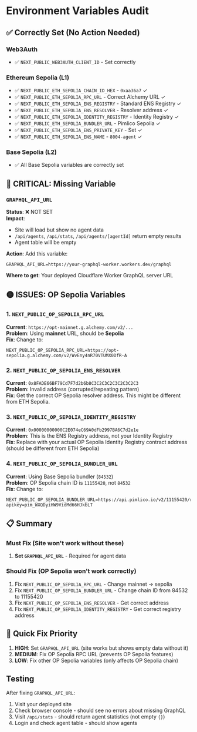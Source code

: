 # Environment Variables Audit

## ✅ Correctly Set (No Action Needed)

### Web3Auth
- ✅ `NEXT_PUBLIC_WEB3AUTH_CLIENT_ID` - Set correctly

### Ethereum Sepolia (L1)
- ✅ `NEXT_PUBLIC_ETH_SEPOLIA_CHAIN_ID_HEX` - `0xaa36a7` ✓
- ✅ `NEXT_PUBLIC_ETH_SEPOLIA_RPC_URL` - Correct Alchemy URL ✓
- ✅ `NEXT_PUBLIC_ETH_SEPOLIA_ENS_REGISTRY` - Standard ENS Registry ✓
- ✅ `NEXT_PUBLIC_ETH_SEPOLIA_ENS_RESOLVER` - Resolver address ✓
- ✅ `NEXT_PUBLIC_ETH_SEPOLIA_IDENTITY_REGISTRY` - Identity Registry ✓
- ✅ `NEXT_PUBLIC_ETH_SEPOLIA_BUNDLER_URL` - Pimlico Sepolia ✓
- ✅ `NEXT_PUBLIC_ETH_SEPOLIA_ENS_PRIVATE_KEY` - Set ✓
- ✅ `NEXT_PUBLIC_ETH_SEPOLIA_ENS_NAME` - `8004-agent` ✓

### Base Sepolia (L2)
- ✅ All Base Sepolia variables are correctly set

## 🔴 CRITICAL: Missing Variable

### `GRAPHQL_API_URL`
**Status**: ❌ NOT SET  
**Impact**: 
- Site will load but show no agent data
- `/api/agents`, `/api/stats`, `/api/agents/[agentId]` return empty results
- Agent table will be empty

**Action**: Add this variable:
```
GRAPHQL_API_URL=https://your-graphql-worker.workers.dev/graphql
```

**Where to get**: Your deployed Cloudflare Worker GraphQL server URL

## 🟡 ISSUES: OP Sepolia Variables

### 1. `NEXT_PUBLIC_OP_SEPOLIA_RPC_URL`
**Current**: `https://opt-mainnet.g.alchemy.com/v2/...`  
**Problem**: Using **mainnet** URL, should be **Sepolia**  
**Fix**: Change to:
```
NEXT_PUBLIC_OP_SEPOLIA_RPC_URL=https://opt-sepolia.g.alchemy.com/v2/WvEny4nR70VTUMX0DfR-A
```

### 2. `NEXT_PUBLIC_OP_SEPOLIA_ENS_RESOLVER`
**Current**: `0x8FADE66BF79Cd7F7d2b6b8C3C2C3C2C3C2C3C2C3`  
**Problem**: Invalid address (corrupted/repeating pattern)  
**Fix**: Get the correct OP Sepolia resolver address. This might be different from ETH Sepolia.

### 3. `NEXT_PUBLIC_OP_SEPOLIA_IDENTITY_REGISTRY`
**Current**: `0x00000000000C2E074eC69A0dFb2997BA6C7d2e1e`  
**Problem**: This is the ENS Registry address, not your Identity Registry  
**Fix**: Replace with your actual OP Sepolia Identity Registry contract address (should be different from ETH Sepolia)

### 4. `NEXT_PUBLIC_OP_SEPOLIA_BUNDLER_URL`
**Current**: Using Base Sepolia bundler (`84532`)  
**Problem**: OP Sepolia chain ID is `11155420`, not `84532`  
**Fix**: Change to:
```
NEXT_PUBLIC_OP_SEPOLIA_BUNDLER_URL=https://api.pimlico.io/v2/11155420/rpc?apikey=pim_WXQDyiHW9VidMd66HJkbLT
```

## 📋 Summary

### Must Fix (Site won't work without these)
1. **Set `GRAPHQL_API_URL`** - Required for agent data

### Should Fix (OP Sepolia won't work correctly)
1. Fix `NEXT_PUBLIC_OP_SEPOLIA_RPC_URL` - Change mainnet → sepolia
2. Fix `NEXT_PUBLIC_OP_SEPOLIA_BUNDLER_URL` - Change chain ID from 84532 to 11155420
3. Fix `NEXT_PUBLIC_OP_SEPOLIA_ENS_RESOLVER` - Get correct address
4. Fix `NEXT_PUBLIC_OP_SEPOLIA_IDENTITY_REGISTRY` - Get correct registry address

## 🚀 Quick Fix Priority

1. **HIGH**: Set `GRAPHQL_API_URL` (site works but shows empty data without it)
2. **MEDIUM**: Fix OP Sepolia RPC URL (prevents OP Sepolia features)
3. **LOW**: Fix other OP Sepolia variables (only affects OP Sepolia chain)

## Testing

After fixing `GRAPHQL_API_URL`:
1. Visit your deployed site
2. Check browser console - should see no errors about missing GraphQL
3. Visit `/api/stats` - should return agent statistics (not empty `{}`)
4. Login and check agent table - should show agents

